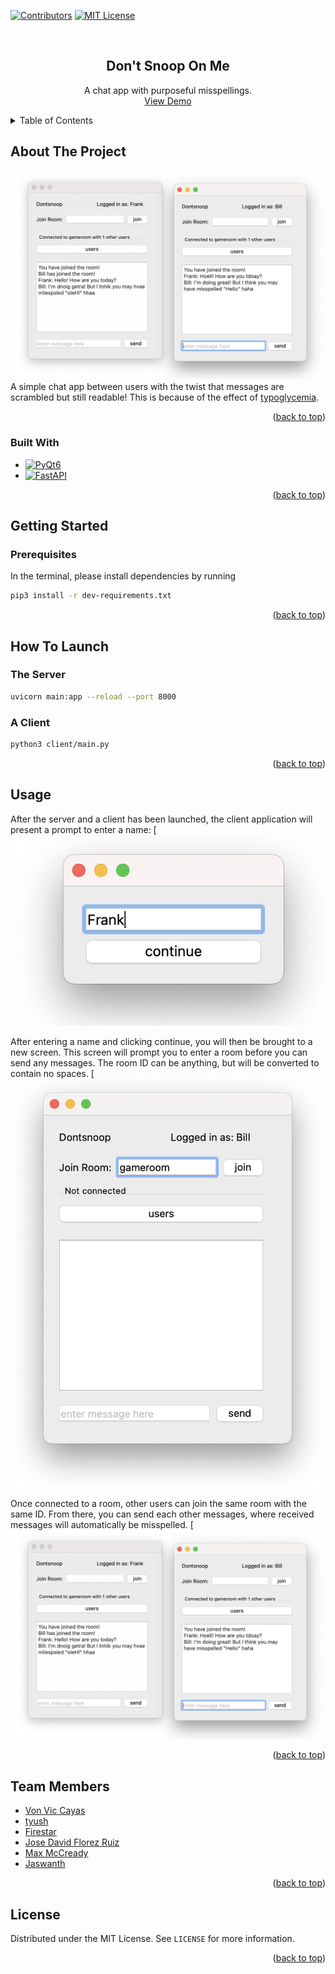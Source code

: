 <div id="top"></div>
<!--
*** Thanks for checking out the Best-README-Template. If you have a suggestion
*** that would make this better, please fork the repo and create a pull request
*** or simply open an issue with the tag "enhancement".
*** Don't forget to give the project a star!
*** Thanks again! Now go create something AMAZING! :D
-->



<!-- PROJECT SHIELDS -->
<!--
*** I'm using markdown "reference style" links for readability.
*** Reference links are enclosed in brackets [ ] instead of parentheses ( ).
*** See the bottom of this document for the declaration of the reference variables
*** for contributors-url, forks-url, etc. This is an optional, concise syntax you may use.
*** https://www.markdownguide.org/basic-syntax/#reference-style-links
-->
[![Contributors][contributors-shield]][contributors-url]
[![MIT License][license-shield]][license-url]



<!-- PROJECT LOGO -->
<br />
<div align="center">
  <a href="https://github.com/vonvic/Python-CodeJam-2022-MM">
  </a>

<h2 align="center">Don't Snoop On Me</h3>

  <p align="center">
    A chat app with purposeful misspellings.
    <br />
    <a href="https://youtu.be/SuX59Oc7wz8">View Demo</a>
  </p>
</div>



<!-- TABLE OF CONTENTS -->
<details>
  <summary>Table of Contents</summary>
  <ol>
    <li>
      <a href="#about-the-project">About The Project</a>
      <ul>
        <li><a href="#built-with">Built With</a></li>
      </ul>
    </li>
    <li>
      <a href="#getting-started">Getting Started</a>
      <ul>
        <li><a href="#prerequisites">Prerequisites</a></li>
      </ul>
    </li>
    <li>
      <a href="#how-to-launch">How To Launch</a>
      <ul>
        <li><a href="#the-server">The Server</a></li>
        <li><a href="#a-client">A Client</a></li>
      </ul>
    </li>
    <li><a href="#usage">Usage</a></li>
    <li><a href="#team-members">Team Members</a></li>
    <li><a href="#license">License</a></li>
  </ol>
</details>



<!-- ABOUT THE PROJECT -->
## About The Project

[![Product Name Screen Shot][product-screenshot]](https://example.com)
A simple chat app between users with the twist that messages are scrambled but still readable! This is because of the effect of [typoglycemia][typoglycemia-url].

<p align="right">(<a href="#top">back to top</a>)</p>



### Built With

* [![PyQt6][PyQt6-shield]][PyQt6-url]
* [![FastAPI][FastAPI-shield]][FastAPI-url]

<p align="right">(<a href="#top">back to top</a>)</p>



<!-- GETTING STARTED -->
## Getting Started
### Prerequisites
In the terminal, please install dependencies by running
```sh
pip3 install -r dev-requirements.txt
```

<p align="right">(<a href="#top">back to top</a>)</p>

## How To Launch
### The Server
```sh
uvicorn main:app --reload --port 8000
```

### A Client
```sh
python3 client/main.py
```

<p align="right">(<a href="#top">back to top</a>)</p>



<!-- USAGE EXAMPLES -->
## Usage

After the server and a client has been launched, the client application will present a prompt to enter a name:
[![Initial][intro-img]

After entering a name and clicking continue, you will then be brought to a new screen. This screen will prompt you to enter a room before you can send any messages. The room ID can be anything, but will be converted to contain no spaces.
[![Initial Main Room][main-empty-img]

Once connected to a room, other users can join the same room with the same ID. From there, you can send each other messages, where received messages will automatically be misspelled.
[![Active Main Room][main-active-img]


<p align="right">(<a href="#top">back to top</a>)</p>



<!-- Members -->
## Team Members
* [Von Vic Cayas](https://github.com/vonvic)
* [tyush](https://github.com/tyush)
* [Firestar](https://github.com/FirestarAD)
* [Jose David Florez Ruiz](https://github.com/J0FR)
* [Max McCready](https://github.com/Bluesquare99)
* [Jaswanth](https://github.com/jasgared)

<p align="right">(<a href="#top">back to top</a>)</p>



<!-- LICENSE -->
## License

Distributed under the MIT License. See `LICENSE` for more information.

<p align="right">(<a href="#top">back to top</a>)</p>

<!-- MARKDOWN LINKS & IMAGES -->
<!-- https://www.markdownguide.org/basic-syntax/#reference-style-links -->
[contributors-shield]: https://img.shields.io/github/contributors/vonvic/Python-CodeJam-2022-MM.svg?style=for-the-badge
[contributors-url]: https://github.com/vonvic/Python-CodeJam-2022-MM/graphs/contributors
[forks-shield]: https://img.shields.io/github/forks/github_username/repo_name.svg?style=for-the-badge
[forks-url]: https://github.com/github_username/repo_name/network/members
[stars-shield]: https://img.shields.io/github/stars/github_username/repo_name.svg?style=for-the-badge
[stars-url]: https://github.com/github_username/repo_name/stargazers
[issues-shield]: https://img.shields.io/github/issues/github_username/repo_name.svg?style=for-the-badge
[issues-url]: https://github.com/github_username/repo_name/issues
[license-shield]: https://img.shields.io/github/license/vonvic/Python-CodeJam-2022-MM.svg?style=for-the-badge
[license-url]: https://github.com/vonvic/Python-CodeJam-2022-MM/blob/main/LICENSE
[linkedin-shield]: https://img.shields.io/badge/-LinkedIn-black.svg?style=for-the-badge&logo=linkedin&colorB=555
[linkedin-url]: https://linkedin.com/in/linkedin_username
[product-screenshot]: images/samples/connected-chat-room.png
[Next.js]: https://img.shields.io/badge/next.js-000000?style=for-the-badge&logo=nextdotjs&logoColor=white
[Next-url]: https://nextjs.org/
[React.js]: https://img.shields.io/badge/React-20232A?style=for-the-badge&logo=react&logoColor=61DAFB
[React-url]: https://reactjs.org/
[Vue.js]: https://img.shields.io/badge/Vue.js-35495E?style=for-the-badge&logo=vuedotjs&logoColor=4FC08D
[Vue-url]: https://vuejs.org/
[Angular.io]: https://img.shields.io/badge/Angular-DD0031?style=for-the-badge&logo=angular&logoColor=white
[Angular-url]: https://angular.io/
[Svelte.dev]: https://img.shields.io/badge/Svelte-4A4A55?style=for-the-badge&logo=svelte&logoColor=FF3E00
[Svelte-url]: https://svelte.dev/
[Laravel.com]: https://img.shields.io/badge/Laravel-FF2D20?style=for-the-badge&logo=laravel&logoColor=white
[Laravel-url]: https://laravel.com
[Bootstrap.com]: https://img.shields.io/badge/Bootstrap-563D7C?style=for-the-badge&logo=bootstrap&logoColor=white
[Bootstrap-url]: https://getbootstrap.com
[JQuery.com]: https://img.shields.io/badge/jQuery-0769AD?style=for-the-badge&logo=jquery&logoColor=white
[JQuery-url]: https://jquery.com
[typoglycemia-url]: https://en.wikipedia.org/wiki/Transposed_letter_effect
[PyQt6-shield]: https://img.shields.io/badge/pyqt6-016DAD?style=for-the-badge
[PyQt6-url]: https://pypi.org/project/PyQt6/
[FastAPI-shield]: https://img.shields.io/badge/fastpi-009485?style=for-the-badge
[FastAPI-url]: https://fastapi.tiangolo.com/git
[intro-img]: images/samples/initial.png
[main-empty-img]: images/samples/before-connected.png
[main-active-img]: images/samples/connected-chat-room.png
